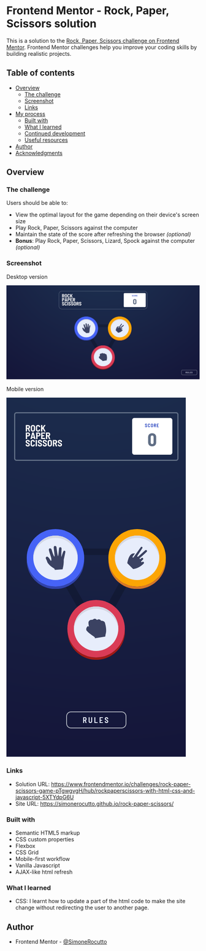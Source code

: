 # Frontend Mentor - Rock, Paper, Scissors solution

This is a solution to the [Rock, Paper, Scissors challenge on Frontend Mentor](https://www.frontendmentor.io/challenges/rock-paper-scissors-game-pTgwgvgH). Frontend Mentor challenges help you improve your coding skills by building realistic projects. 

## Table of contents

- [Overview](#overview)
  - [The challenge](#the-challenge)
  - [Screenshot](#screenshot)
  - [Links](#links)
- [My process](#my-process)
  - [Built with](#built-with)
  - [What I learned](#what-i-learned)
  - [Continued development](#continued-development)
  - [Useful resources](#useful-resources)
- [Author](#author)
- [Acknowledgments](#acknowledgments)

## Overview

### The challenge

Users should be able to:

- View the optimal layout for the game depending on their device's screen size
- Play Rock, Paper, Scissors against the computer
- Maintain the state of the score after refreshing the browser _(optional)_
- **Bonus**: Play Rock, Paper, Scissors, Lizard, Spock against the computer _(optional)_

### Screenshot

Desktop version

![Desktop version](https://github.com/SimoneRocutto/rock-paper-scissors/blob/master/results/desktop.png?raw=true)

Mobile version

![Mobile version](https://github.com/SimoneRocutto/rock-paper-scissors/blob/master/results/mobile.png?raw=true)

### Links

- Solution URL: https://www.frontendmentor.io/challenges/rock-paper-scissors-game-pTgwgvgH/hub/rockpaperscissors-with-html-css-and-javascript-5XTYdpG6U
- Site URL: https://simonerocutto.github.io/rock-paper-scissors/

### Built with

- Semantic HTML5 markup
- CSS custom properties
- Flexbox
- CSS Grid
- Mobile-first workflow
- Vanilla Javascript
- AJAX-like html refresh

### What I learned

- CSS: I learnt how to update a part of the html code to make the site change without redirecting the user to another page.

## Author

- Frontend Mentor - [@SimoneRocutto](https://www.frontendmentor.io/profile/SimoneRocutto)
